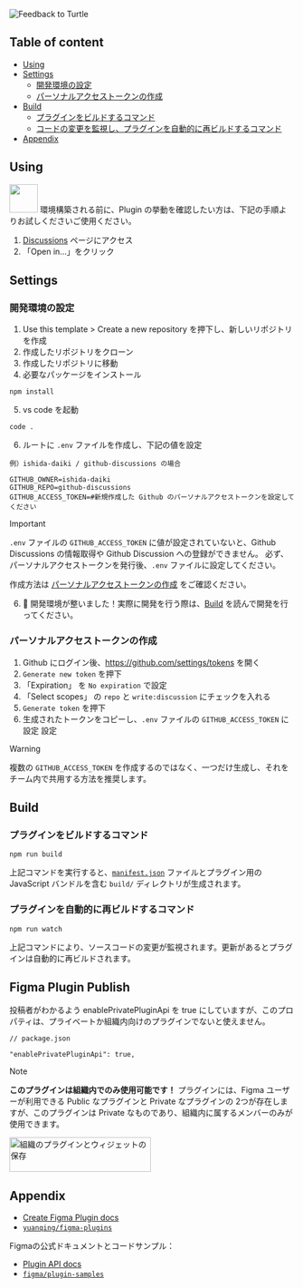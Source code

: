 ![Feedback to Turtle](https://github.com/ishida-daiki/github-discussions/blob/main/_resources/Thumbnail.png)

## Table of content
- [Using](#using)
- [Settings](#settings)
  - [開発環境の設定](#開発環境の設定) 
  - [パーソナルアクセストークンの作成](#パーソナルアクセストークンの作成) 
- [Build](#build)
  - [プラグインをビルドするコマンド](#プラグインをビルドするコマンド) 
  - [コードの変更を監視し、プラグインを自動的に再ビルドするコマンド](#コードの変更を監視し、プラグインを自動的に再ビルドするコマンド) 
- [Appendix](#Appendix)

## Using

<img src="https://github.com/ishida-daiki/github-discussions/blob/main/_resources/Icon.png" width="50px"> 
環境構築される前に、Plugin の挙動を確認したい方は、下記の手順よりお試しくださいご使用ください。

1. [Discussions](https://www.figma.com/community/plugin/888356646278934516/Design) ページにアクセス
2. 「Open in...」をクリック

## Settings
### 開発環境の設定
1. Use this template > Create a new repository を押下し、新しいリポジトリを作成
2. 作成したリポジトリをクローン
3. 作成したリポジトリに移動
4. 必要なパッケージをインストール
```cli
npm install
```
5. vs code を起動
```cli
code .
```
6. ルートに `.env` ファイルを作成し、下記の値を設定
```.env
例）ishida-daiki / github-discussions の場合

GITHUB_OWNER=ishida-daiki
GITHUB_REPO=github-discussions
GITHUB_ACCESS_TOKEN=#新規作成した Github のパーソナルアクセストークンを設定してください
```
> [!IMPORTANT]
> `.env` ファイルの `GITHUB_ACCESS_TOKEN` に値が設定されていないと、Github Discussions の情報取得や Github Discussion への登録ができません。
> 必ず、パーソナルアクセストークンを発行後、`.env` ファイルに設定してください。
> 
> 作成方法は [パーソナルアクセストークンの作成](#パーソナルアクセストークンの作成) をご確認ください。
6. 🎉 開発環境が整いました！実際に開発を行う際は、[Build](#build) を読んで開発を行ってください。

### パーソナルアクセストークンの作成
1. Github にログイン後、https://github.com/settings/tokens を開く
2. `Generate new token` を押下
3. 「Expiration」 を `No expiration` で設定
4. 「Select scopes」 の `repo` と `write:discussion` にチェックを入れる
5. `Generate token` を押下
6. 生成されたトークンをコピーし、`.env` ファイルの `GITHUB_ACCESS_TOKEN` に設定
設定
> [!WARNING]
> 複数の `GITHUB_ACCESS_TOKEN` を作成するのではなく、一つだけ生成し、それをチーム内で共用する方法を推奨します。

## Build
### プラグインをビルドするコマンド
```cli
npm run build
```
上記コマンドを実行すると、[`manifest.json`](https://figma.com/plugin-docs/manifest/) ファイルとプラグイン用の JavaScript バンドルを含む `build/` ディレクトリが生成されます。

### プラグインを自動的に再ビルドするコマンド
```cli
npm run watch
```
上記コマンドにより、ソースコードの変更が監視されます。更新があるとプラグインは自動的に再ビルドされます。

## Figma Plugin Publish
投稿者がわかるよう enablePrivatePluginApi を true にしていますが、このプロパティは、プライベートか組織内向けのプラグインでないと使えません。
```
// package.json

"enablePrivatePluginApi": true,
```
> [!NOTE]
> **このプラグインは組織内でのみ使用可能です！**
> プラグインには、Figma ユーザーが利用できる Public なプラグインと Private なプラグインの 2つが存在しますが、このプラグインは Private なものであり、組織内に属するメンバーのみが使用できます。
>
> <a href="https://help.figma.com/hc/ja/articles/4404239055127-%E7%B5%84%E7%B9%94%E3%81%AE%E3%83%97%E3%83%A9%E3%82%B0%E3%82%A4%E3%83%B3%E3%81%A8%E3%82%A6%E3%82%A3%E3%82%B8%E3%82%A7%E3%83%83%E3%83%88%E3%81%AE%E4%BF%9D%E5%AD%98" target="_blank"><img src="https://github.com/ishida-daiki/github-discussions/blob/main/_resources/Card.png" alt="組織のプラグインとウィジェットの保存" style="width: 250px; height: 61px;" width="250" height="61" /></a>


## Appendix

- [Create Figma Plugin docs](https://yuanqing.github.io/create-figma-plugin/)
- [`yuanqing/figma-plugins`](https://github.com/yuanqing/figma-plugins#readme)

Figmaの公式ドキュメントとコードサンプル：

- [Plugin API docs](https://figma.com/plugin-docs/)
- [`figma/plugin-samples`](https://github.com/figma/plugin-samples#readme)
